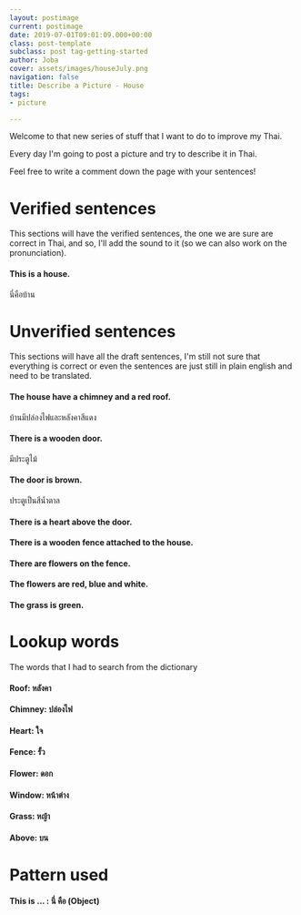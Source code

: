 ```yaml
---
layout: postimage
current: postimage
date: 2019-07-01T09:01:09.000+00:00
class: post-template
subclass: post tag-getting-started
author: Joba
cover: assets/images/houseJuly.png
navigation: false
title: Describe a Picture - House
tags:
- picture

---
```

Welcome to that new series of stuff that I want to do to improve my Thai.

Every day I'm going to post a picture and try to describe it in Thai.

Feel free to write a comment down the page with your sentences!

# Verified sentences

This sections will have the verified sentences, the one we are sure are correct in Thai, and so, I'll add the sound to it (so we can also work on the pronunciation).

#### This is a house.

<span class="blue">นี่คือบ้าน</span>

# Unverified sentences

This sections will have all the draft sentences, I'm still not sure that everything is correct or even the sentences are just still in plain english and need to be translated.

#### The house have a chimney and a red roof.

<span class="blue">บ้านมีปล่องไฟและหลังคาสีแดง</span>

#### There is a wooden door.

<span class="blue">มีประตูไม้</span>

#### The door is brown.

<span class="blue">ประตูเป็นสีน้ำตาล</span>

#### There is a heart above the door.

#### There is a wooden fence attached to the house.

#### There are flowers on the fence.

#### The flowers are red, blue and white.

#### The grass is green.

# Lookup words

The words that I had to search from the dictionary

#### Roof: <span class="blue">หลังคา</span>

#### Chimney: <span class="blue">ปล่องไฟ</span>

#### Heart: <span class="blue">ใจ</span>

#### Fence: <span class="blue">รั้ว</span>

#### Flower: <span class="blue">ดอก</span>

#### Window: <span class="blue">หน้าต่าง</span>

#### Grass: <span class="blue">หญ้า</span>

#### Above: <span class="blue">บน</span>

# Pattern used

#### This is ... : <span class="blue">นี่ คือ (Object)</span>

<br/><br/><br/>